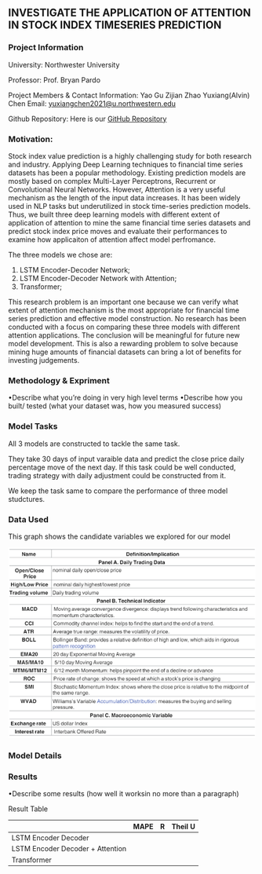 ## INVESTIGATE THE APPLICATION OF ATTENTION IN STOCK INDEX TIMESERIES PREDICTION

### Project Information
University: Northwester University

Professor: Prof. Bryan Pardo

Project Members & Contact Information:
  Yao Gu
  Zijian Zhao
  Yuxiang(Alvin) Chen  Email: yuxiangchen2021@u.northwestern.edu

Github Repository:
  Here is our [GitHub Repository](https://github.com/yaogood/stock-price-prediction)

### Motivation:

Stock index value prediction is a highly challenging study for both research and industry. Applying Deep Learning techniques to financial time series datasets has been a popular methodology. Existing prediction models are mostly based on complex Multi-Layer Perceptrons, Recurrent or Convolutional Neural Networks. However, Attention is a very useful mechanism as the length of the input data increases. It has been widely used in NLP tasks but underutilized in stock time-series prediction models. Thus, we built three deep learning models with different extent of application of attention to mine the same financial time series datasets and predict stock index price moves and evaluate their performances to examine how applicaiton of attention affect model perfromance.

The three models we chose are: 
  1. LSTM Encoder-Decoder Network; 
  2. LSTM Encoder-Decoder Network with Attention; 
  3. Transformer; 
  
This research problem is an important one because we can verify what extent of attention mechanism is the most appropriate for financial time series prediction and effective model construction. No research has been conducted with a focus on comparing these three models with different attention applications. The conclusion will be meaningful for future new model development. This is also a rewarding problem to solve because mining huge amounts of financial datasets can bring a lot of benefits for investing judgements. 

### Methodology & Expriment
•Describe what you’re doing in very high level terms •Describe how you built/ tested (what your dataset was, how you measured success)

### Model Tasks

All 3 models are constructed to tackle the same task.

They take 30 days of input varaible data and predict the close price daily percentage move of the next day. If this task could be well conducted, trading strategy with daily adjustment could be constructed from it.

We keep the task same to compare the performance of three model studctures.

### Data Used

This graph shows the candidate variables we explored for our model

![Input Variables](./images/variables_used.PNG)


### Model Details




### Results
•Describe some results (how well it worksin no more than a paragraph)


Result Table

|    | MAPE | R | Theil U |
| -- | ---  | - | ------- |
| LSTM Encoder Decoder             |   | |
| LSTM Encoder Decoder + Attention |  | |
| Transformer                      |     | |

